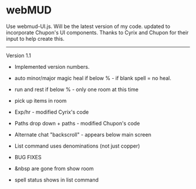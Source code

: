 # webMUD

Use webmud-UI.js. Will be the latest version of my code.
updated to incorporate Chupon's UI components.
Thanks to Cyrix and Chupon for their input to help create this.

------------------------------------
Version 1.1

* Implemented version numbers.
* auto minor/major magic heal if below % - if blank spell = no heal.
* run and rest if below % - only one room at this time
* pick up items in room
* Exp/hr - modified Cyrix's code
* Paths drop down + paths - modified Chupon's code
* Alternate chat "backscroll" - appears below main screen
* List command uses denominations (not just copper)

 * BUG FIXES
 * &nbsp are gone from show room
 * spell status shows in list command